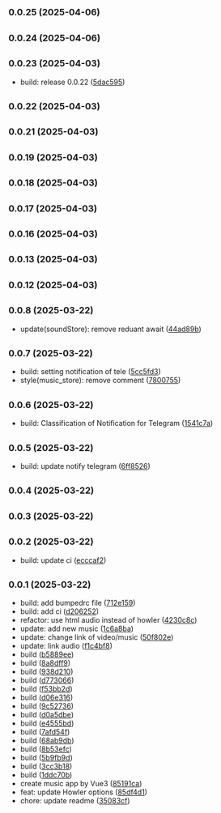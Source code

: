 ## <small>0.0.25 (2025-04-06)</small>




## <small>0.0.24 (2025-04-06)</small>




## <small>0.0.23 (2025-04-03)</small>

* build: release 0.0.22 ([5dac595](https://github.com/777hanh777hanh/music-app-2025/commit/5dac595))



## <small>0.0.22 (2025-04-03)</small>




## <small>0.0.21 (2025-04-03)</small>




## <small>0.0.19 (2025-04-03)</small>




## <small>0.0.18 (2025-04-03)</small>




## <small>0.0.17 (2025-04-03)</small>




## <small>0.0.16 (2025-04-03)</small>




## <small>0.0.13 (2025-04-03)</small>




## <small>0.0.12 (2025-04-03)</small>




## <small>0.0.8 (2025-03-22)</small>

* update(soundStore): remove reduant await ([44ad89b](https://github.com/777hanh777hanh/music-app-2025/commit/44ad89b))



## <small>0.0.7 (2025-03-22)</small>

* build: setting notification of tele ([5cc5fd3](https://github.com/777hanh777hanh/music-app-2025/commit/5cc5fd3))
* style(music_store): remove comment ([7800755](https://github.com/777hanh777hanh/music-app-2025/commit/7800755))



## <small>0.0.6 (2025-03-22)</small>

* build: Classification of Notification for Telegram ([1541c7a](https://github.com/777hanh777hanh/music-app-2025/commit/1541c7a))



## <small>0.0.5 (2025-03-22)</small>

* build: update notify telegram ([6ff8526](https://github.com/777hanh777hanh/music-app-2025/commit/6ff8526))



## <small>0.0.4 (2025-03-22)</small>




## <small>0.0.3 (2025-03-22)</small>




## <small>0.0.2 (2025-03-22)</small>

* build: update ci ([ecccaf2](https://github.com/777hanh777hanh/music-app-2025/commit/ecccaf2))



## <small>0.0.1 (2025-03-22)</small>

* build: add bumpedrc file ([712e159](https://github.com/777hanh777hanh/music-app-2025/commit/712e159))
* build: add ci ([d206252](https://github.com/777hanh777hanh/music-app-2025/commit/d206252))
* refactor: use html audio instead of howler ([4230c8c](https://github.com/777hanh777hanh/music-app-2025/commit/4230c8c))
* update: add new music ([1c6a8ba](https://github.com/777hanh777hanh/music-app-2025/commit/1c6a8ba))
* update: change link of video/music ([50f802e](https://github.com/777hanh777hanh/music-app-2025/commit/50f802e))
* update: link audio ([f1c4bf8](https://github.com/777hanh777hanh/music-app-2025/commit/f1c4bf8))
* build ([b5889ee](https://github.com/777hanh777hanh/music-app-2025/commit/b5889ee))
* build ([8a8dff9](https://github.com/777hanh777hanh/music-app-2025/commit/8a8dff9))
* build ([938d210](https://github.com/777hanh777hanh/music-app-2025/commit/938d210))
* build ([d773066](https://github.com/777hanh777hanh/music-app-2025/commit/d773066))
* build ([f53bb2d](https://github.com/777hanh777hanh/music-app-2025/commit/f53bb2d))
* build ([d06e316](https://github.com/777hanh777hanh/music-app-2025/commit/d06e316))
* build ([9c52736](https://github.com/777hanh777hanh/music-app-2025/commit/9c52736))
* build ([d0a5dbe](https://github.com/777hanh777hanh/music-app-2025/commit/d0a5dbe))
* build ([e4555bd](https://github.com/777hanh777hanh/music-app-2025/commit/e4555bd))
* build ([7afd54f](https://github.com/777hanh777hanh/music-app-2025/commit/7afd54f))
* build ([68ab9db](https://github.com/777hanh777hanh/music-app-2025/commit/68ab9db))
* build ([8b53efc](https://github.com/777hanh777hanh/music-app-2025/commit/8b53efc))
* build ([5b9fb9d](https://github.com/777hanh777hanh/music-app-2025/commit/5b9fb9d))
* build ([3cc3b18](https://github.com/777hanh777hanh/music-app-2025/commit/3cc3b18))
* build ([1ddc70b](https://github.com/777hanh777hanh/music-app-2025/commit/1ddc70b))
* create music app by Vue3 ([85191ca](https://github.com/777hanh777hanh/music-app-2025/commit/85191ca))
* feat: update Howler options ([85df4d1](https://github.com/777hanh777hanh/music-app-2025/commit/85df4d1))
* chore: update readme ([35083cf](https://github.com/777hanh777hanh/music-app-2025/commit/35083cf))



